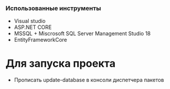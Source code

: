 ### Использованные инструменты
* Visual studio
* ASP.NET CORE
* MSSQL + Miscrosoft SQL Server Management Studio 18
* EntityFrameworkCore

# Для запуска проекта
* Прописать update-database в консоли диспетчера пакетов
